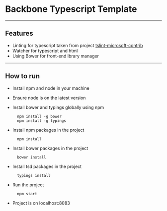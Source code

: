 # Backbone Typescript Template

----
## Features

- Linting for typescript taken from project [tslint-microsoft-contrib](https://github.com/Microsoft/tslint-microsoft-contrib)
- Watcher for typescript and html
- Using Bower for front-end lbrary manager

----
## How to run

- Install npm and node in your machine
- Ensure node is on the latest version
- Install bower and typings globally using npm

        npm install -g bower
        npm install -g typings

- Install npm packages in the project

        npm install

- Install bower packages in the project

        bower install

- Install tsd packages in the project

        typings install

- Run the project

        npm start

- Project is on localhost:8083
